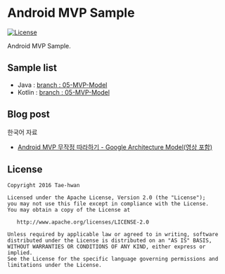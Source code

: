# Android MVP Sample

[![License](https://img.shields.io/hexpm/l/plug.svg)]()

Android MVP Sample.

## Sample list

- Java : [branch : 05-MVP-Model](https://github.com/taehwandev/AndroidMVPSample/tree/05-MVP-Model/app_java)
- Kotlin : [branch : 05-MVP-Model](https://github.com/taehwandev/AndroidMVPSample/tree/05-MVP-Model/app_kotlin)

## Blog post

한국어 자료
- [Android MVP 무작정 따라하기 - Google Architecture Model(영상 포함)](http://thdev.tech/androiddev/2017/01/29/Android-MVP-Google-Architecture-Model.html)

## License

```
Copyright 2016 Tae-hwan

Licensed under the Apache License, Version 2.0 (the "License");
you may not use this file except in compliance with the License.
You may obtain a copy of the License at

   http://www.apache.org/licenses/LICENSE-2.0

Unless required by applicable law or agreed to in writing, software
distributed under the License is distributed on an "AS IS" BASIS,
WITHOUT WARRANTIES OR CONDITIONS OF ANY KIND, either express or implied.
See the License for the specific language governing permissions and
limitations under the License.
```
